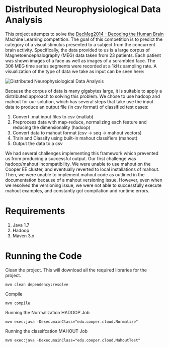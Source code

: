 Distributed Neurophysiological Data Analysis
=====

This project attempts to solve the [DecMeg2014 - Decoding the Human Brain](http://www.kaggle.com/c/decoding-the-human-brain) Machine Learning competition. The goal of this competition is to predict the category of a visual stimulus presented to a subject from the concurrent brain activity. Specifically, the data provided to us is a large corpus of Magnetoencephalography (MEG) data taken from 23 patients. Each patient was shown images of a face as well as images of a scrambled face. The 306 MEG time series segments were recorded at a 1kHz sampling rate. A visualization of the type of data we take as input can be seen here:

![Distributed Neurophysiological Data Analysis](https://raw.githubusercontent.com/schauhan19/brain-mapping/master/MEG_data.png)

Because the corpus of data is many gigabytes large, it is suitable to apply a distributed approach to solving this problem. We chose to use hadoop and mahout for our solution, which has several steps that take use the input data to produce an output file (in csv format) of classified test cases:
  
1. Convert .mat input files to csv (matlab)
2. Preprocess data with map-reduce, normalizing each feature and reducing the dimensionality (hadoop)
3. Convert data to mahout format (csv -> seq -> mahout vectors)
4. Train and Classify using built-in mahout classifiers (mahout)
5. Output the data to a csv

We had several challenges implementing this framework which prevented us from producing a successful output. Our first challenge was hadoop/mahout incompatibility. We were unable to use mahout on the Cooper EE cluster, and eventually reverted to local installations of mahout. Then, we were unable to implement mahout code as outlined in the documentation because of a mahout versioning issue. However, even when we resolved the versioning issue, we were not able to successfully execute mahout examples, and constantly got compilation and runtime errors.

Requirements
=============
1. Java 1.7
2. Hadoop 
3. Maven 3.x

Running the Code
==========
Clean the project. This will download all the required libraries for the project. 
```
mvn clean dependency:resolve
```
Compile
```
mvn compile
```
Running the Normalization HADOOP Job
```
mvn exec:java -Dexec.mainClass="edu.cooper.cloud.Normalize"
```
Running the classifcation MAHOUT Job
```
mvn exec:java -Dexec.mainClass="edu.cooper.cloud.MahoutTest"
```
